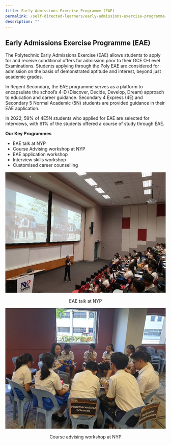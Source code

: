 ```yaml
---
title: Early Admissions Exercise Programme (EAE)
permalink: /self-directed-learners/early-admissions-exercise-programme-eae/
description: ""
---
```

## Early Admissions Exercise Programme (EAE)

The Polytechnic Early Admissions Exercise (EAE) allows students to apply for and receive conditional offers for admission prior to their GCE O-Level Examinations. Students applying through the Poly EAE are considered for admission on the basis of demonstrated aptitude and interest, beyond just  
academic grades.

In Regent Secondary, the EAE programme serves as a platform to encapsulate the school’s 4-D (Discover, Decide, Develop, Dream) approach to education and career guidance. Secondary 4 Express (4E) and Secondary 5 Normal Academic (5N) students are provided guidance in their EAE application.

In 2022, 59% of 4E5N students who applied for EAE are selected for interviews, with 61% of the  students offered a course of study through EAE.

**Our Key Programmes**

* EAE talk at NYP  
* Course Advising workshop at NYP  
* EAE application workshop  
* Interview skills workshop  
* Customised career counselling

![](/images/EAE/eae-1.jpg)
<center>EAE talk at NYP</center>

![](/images/EAE/eae2.jpg)
<center>Course advising workshop at NYP</center>